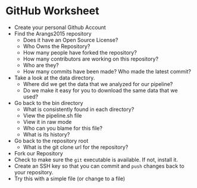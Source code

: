 GitHub Worksheet
================

* Create your personal Github Account
* Find the Arangs2015 repository
  - Does it have an Open Source License?
  - Who Owns the Repository?
  - How many people have forked the repository?
  - How many contributors are working on this repository?
  - Who are they?
  - How many commits have been made? Who made the latest commit?
* Take a look at the data directory.
  - Where did we get the data that we analyzed for our pipeline?
  - Do we make it easy for you to download the same data that we used?
* Go back to the bin directory
  - What is consistently found in each directory?
  - View the pipeline.sh file
  - View it in raw mode
  - Who can you blame for this file?
  - What is its history?
* Go back to the repository root
  - What is the git clone url for the repository?
* Fork our Repository
* Check to make sure the `git` executable is available. If not, install it.
* Create an SSH key so that you can commit and `push` changes back to your repository.
* Try this with a simple file (or change to a file)

